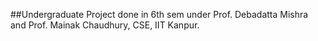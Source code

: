 ##Undergraduate Project done in 6th sem under Prof. Debadatta Mishra and Prof. Mainak Chaudhury, CSE, IIT Kanpur.
